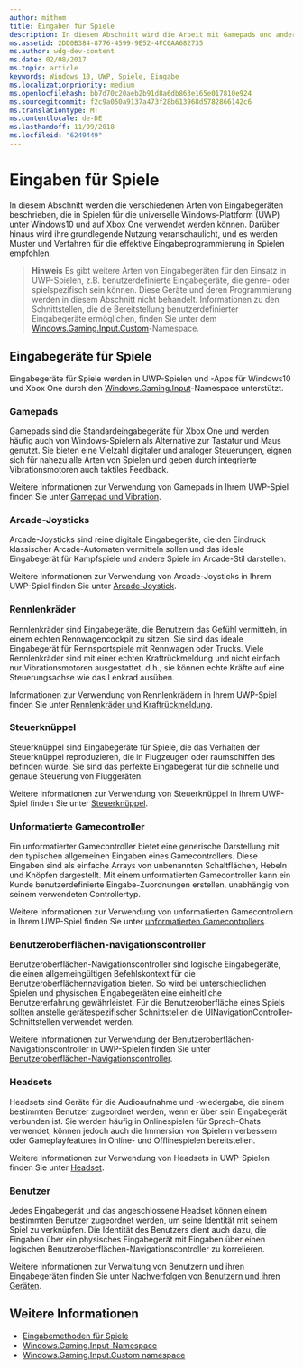 ```yaml
---
author: mithom
title: Eingaben für Spiele
description: In diesem Abschnitt wird die Arbeit mit Gamepads und anderen Eingabegeräten für Spiele für die Universelle Windows-Plattform (UWP) veranschaulicht.
ms.assetid: 2DD0B384-8776-4599-9E52-4FC0AA682735
ms.author: wdg-dev-content
ms.date: 02/08/2017
ms.topic: article
keywords: Windows 10, UWP, Spiele, Eingabe
ms.localizationpriority: medium
ms.openlocfilehash: bb7d70c20aeb2b91d8a6db863e165e017810e924
ms.sourcegitcommit: f2c9a050a9137a473f28b613968d5782866142c6
ms.translationtype: MT
ms.contentlocale: de-DE
ms.lasthandoff: 11/09/2018
ms.locfileid: "6249449"
---
```

# <a name="input-for-games"></a>Eingaben für Spiele

In diesem Abschnitt werden die verschiedenen Arten von Eingabegeräten beschrieben, die in Spielen für die universelle Windows-Plattform (UWP) unter Windows10 und auf Xbox One verwendet werden können. Darüber hinaus wird ihre grundlegende Nutzung veranschaulicht, und es werden Muster und Verfahren für die effektive Eingabeprogrammierung in Spielen empfohlen.

> **Hinweis**    Es gibt weitere Arten von Eingabegeräten für den Einsatz in UWP-Spielen, z.B. benutzerdefinierte Eingabegeräte, die genre- oder spielspezifisch sein können. Diese Geräte und deren Programmierung werden in diesem Abschnitt nicht behandelt. Informationen zu den Schnittstellen, die die Bereitstellung benutzerdefinierter Eingabegeräte ermöglichen, finden Sie unter dem [Windows.Gaming.Input.Custom](https://docs.microsoft.com/uwp/api/windows.gaming.input.custom)-Namespace.

## <a name="gaming-input-devices"></a>Eingabegeräte für Spiele

Eingabegeräte für Spiele werden in UWP-Spielen und -Apps für Windows10 und Xbox One durch den [Windows.Gaming.Input](https://docs.microsoft.com/uwp/api/windows.gaming.input)-Namespace unterstützt.

### <a name="gamepads"></a>Gamepads

Gamepads sind die Standardeingabegeräte für Xbox One und werden häufig auch von Windows-Spielern als Alternative zur Tastatur und Maus genutzt. Sie bieten eine Vielzahl digitaler und analoger Steuerungen, eignen sich für nahezu alle Arten von Spielen und geben durch integrierte Vibrationsmotoren auch taktiles Feedback.

Weitere Informationen zur Verwendung von Gamepads in Ihrem UWP-Spiel finden Sie unter [Gamepad und Vibration](gamepad-and-vibration.md).

### <a name="arcade-sticks"></a>Arcade-Joysticks

Arcade-Joysticks sind reine digitale Eingabegeräte, die den Eindruck klassischer Arcade-Automaten vermitteln sollen und das ideale Eingabegerät für Kampfspiele und andere Spiele im Arcade-Stil darstellen.

Weitere Informationen zur Verwendung von Arcade-Joysticks in Ihrem UWP-Spiel finden Sie unter [Arcade-Joystick](arcade-stick.md).

### <a name="racing-wheels"></a>Rennlenkräder

Rennlenkräder sind Eingabegeräte, die Benutzern das Gefühl vermitteln, in einem echten Rennwagencockpit zu sitzen. Sie sind das ideale Eingabegerät für Rennsportspiele mit Rennwagen oder Trucks. Viele Rennlenkräder sind mit einer echten Kraftrückmeldung und nicht einfach nur Vibrationsmotoren ausgestattet, d.h., sie können echte Kräfte auf eine Steuerungsachse wie das Lenkrad ausüben.

Informationen zur Verwendung von Rennlenkrädern in Ihrem UWP-Spiel finden Sie unter [Rennlenkräder und Kraftrückmeldung](racing-wheel-and-force-feedback.md).

### <a name="flight-sticks"></a>Steuerknüppel

Steuerknüppel sind Eingabegeräte für Spiele, die das Verhalten der Steuerknüppel reproduzieren, die in Flugzeugen oder raumschiffen des befinden würde. Sie sind das perfekte Eingabegerät für die schnelle und genaue Steuerung von Fluggeräten.

Weitere Informationen zur Verwendung von Steuerknüppel in Ihrem UWP-Spiel finden Sie unter [Steuerknüppel](flight-stick.md).

### <a name="raw-game-controllers"></a>Unformatierte Gamecontroller

Ein unformatierter Gamecontroller bietet eine generische Darstellung mit den typischen allgemeinen Eingaben eines Gamecontrollers. Diese Eingaben sind als einfache Arrays von unbenannten Schaltflächen, Hebeln und Knöpfen dargestellt. Mit einem unformatierten Gamecontroller kann ein Kunde benutzerdefinierte Eingabe-Zuordnungen erstellen, unabhängig von seinem verwendeten Controllertyp.

Weitere Informationen zur Verwendung von unformatierten Gamecontrollern in Ihrem UWP-Spiel finden Sie unter [unformatierten Gamecontrollers](raw-game-controller.md).

### <a name="ui-navigation-controllers"></a>Benutzeroberflächen-navigationscontroller

Benutzeroberflächen-Navigationscontroller sind logische Eingabegeräte, die einen allgemeingültigen Befehlskontext für die Benutzeroberflächennavigation bieten. So wird bei unterschiedlichen Spielen und physischen Eingabegeräten eine einheitliche Benutzererfahrung gewährleistet. Für die Benutzeroberfläche eines Spiels sollten anstelle gerätespezifischer Schnittstellen die UINavigationController-Schnittstellen verwendet werden.

Weitere Informationen zur Verwendung der Benutzeroberflächen-Navigationscontroller in UWP-Spielen finden Sie unter [Benutzeroberflächen-Navigationscontroller](ui-navigation-controller.md).

### <a name="headsets"></a>Headsets

Headsets sind Geräte für die Audioaufnahme und -wiedergabe, die einem bestimmten Benutzer zugeordnet werden, wenn er über sein Eingabegerät verbunden ist. Sie werden häufig in Onlinespielen für Sprach-Chats verwendet, können jedoch auch die Immersion von Spielern verbessern oder Gameplayfeatures in Online- und Offlinespielen bereitstellen.

Weitere Informationen zur Verwendung von Headsets in UWP-Spielen finden Sie unter [Headset](headset.md).

### <a name="users"></a>Benutzer

Jedes Eingabegerät und das angeschlossene Headset können einem bestimmten Benutzer zugeordnet werden, um seine Identität mit seinem Spiel zu verknüpfen. Die Identität des Benutzers dient auch dazu, die Eingaben über ein physisches Eingabegerät mit Eingaben über einen logischen Benutzeroberflächen-Navigationscontroller zu korrelieren.

Weitere Informationen zur Verwaltung von Benutzern und ihren Eingabegeräten finden Sie unter [Nachverfolgen von Benutzern und ihren Geräten](input-practices-for-games.md#tracking-users-and-their-devices).

## <a name="see-also"></a>Weitere Informationen

* [Eingabemethoden für Spiele](input-practices-for-games.md)
* [Windows.Gaming.Input-Namespace](https://docs.microsoft.com/uwp/api/windows.gaming.input)
* [Windows.Gaming.Input.Custom namespace](https://docs.microsoft.com/uwp/api/windows.gaming.input.custom)